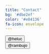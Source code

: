 ```yaml
---
title: "Contact"
bg: '#dbe2ef'
color: '#e04136'
fa-icon: envelope
---
```



<div class='center'><a href='https://twitter.com/heluc'><button class='button'><i class='fa fa-twitter'></i> @heluc</button></a></div>


<div class='center'><a href='https://twitter.com/rambujo'><button class='button'><i class='fa fa-twitter'></i> @rambujo</button></a></div>


